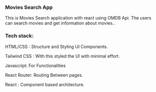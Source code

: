 <h3>Movies Search App</h3>

<p>This is Movies Search application with react using OMDB Api.
The users can search movies and get information about movies..<p>

<h3>Tech stack:</h3>
<p>HTML/CSS : Structure and Styling UI Components.</p>
<p>Tailwind CSS : With this styled the UI with minimal effort.</p>
<p>Javascript: For Functionalities</p>
<p>React Router: Routing Between pages.</p>
<p>React : Component based architecture.</p>